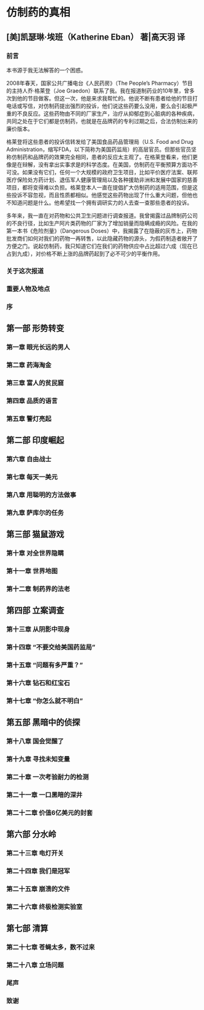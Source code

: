 # 仿制药的真相

## [美]凯瑟琳·埃班（Katherine Eban） 著|高天羽 译

### 前言

本书源于我无法解答的一个困惑。

2008年春天，国家公共广播电台《人民药房》（The People’s Pharmacy）节目的主持人乔·格莱登（Joe Graedon）联系了我。我在报道制药业的10年里，曾多次到他的节目做客。但这一次，他是来求我帮忙的。他说不断有患者给他的节目打电话或写信，对仿制药提出强烈的投诉，他们说这些药要么没用，要么会引起极严重的不良反应。这些药物由不同的厂家生产，治疗从抑郁症到心脏病的各种疾病，共同之处在于它们都是仿制药，也就是在品牌药的专利过期之后，合法仿制出来的廉价版本。

格莱登将这些患者的投诉信转发给了美国食品药品管理局（U.S. Food and Drug Administration，缩写FDA，以下简称为美国药监局）的高层官员。但那些官员坚称仿制药和品牌药的效果完全相同，患者的反应太主观了。在格莱登看来，他们更像是在辩解，没有拿出实事求是的科学态度。在美国，仿制药在平衡预算方面功不可没。如果没有它们，任何一个大规模的政府卫生项目，比如平价医疗法案、联邦医疗保险处方药计划、退伍军人健康管理局以及各种援助非洲和发展中国家的慈善项目，都将变得难以负担。格莱登本人一直在提倡扩大仿制药的适用范围，但是这些投诉不容忽视，而且性质都相似。他感觉这些药物出现了什么重大问题，但他也不知道问题是什么。他希望找一个拥有调研实力的人去查一查那些患者的投诉。

多年来，我一直在对药物和公共卫生问题进行调查报道。我曾揭露过品牌制药公司的不良行径，比如生产阿片类药物的厂家为了增加销量而隐瞒成瘾的风险。在我的第一本书《危险剂量》（Dangerous Doses）中，我揭露了在隐蔽的灰市上，药物批发商们如何对我们的药物一再转售，以此隐藏药物的源头，为假药制造者敞开了方便之门。说起仿制药，我只知道它们在我们的药物供应中占比超过六成（现在已占到九成），对价格不断上涨的品牌药起到了必不可少的平衡作用。



### 关于这次报道



### 重要人物及地点



### 序



## 第一部 形势转变

### 第一章 眼光长远的男人
### 第二章 药海淘金
### 第三章 富人的贫民窟
### 第四章 品质的语言
### 第五章 警灯亮起
## 第二部 印度崛起

### 第六章 自由战士
### 第七章 每天一美元
### 第八章 用聪明的方法做事
### 第九章 萨库尔的任务
## 第三部 猫鼠游戏

### 第十章 对全世界隐瞒
### 第十一章 世界地图
### 第十二章 制药界的法老
## 第四部 立案调查

### 第十三章 从阴影中现身
### 第十四章 “不要交给美国药监局”
### 第十五章 “问题有多严重？”
### 第十六章 钻石和红宝石
### 第十七章 “你怎么就不明白”
## 第五部 黑暗中的侦探

### 第十八章 国会觉醒了
### 第十九章 寻找未知变量
### 第二十章 一次考验耐力的检测
### 第二十一章 一口黑暗的深井
### 第二十二章 价值6亿美元的封套
## 第六部 分水岭

### 第二十三章 电灯开关
### 第二十四章 我们是冠军
### 第二十五章 崩溃的文件
### 第二十六章 终极检测实验室
## 第七部 清算

### 第二十七章 苍蝇太多，数不过来
### 第二十八章 立场问题
### 尾声

### 致谢